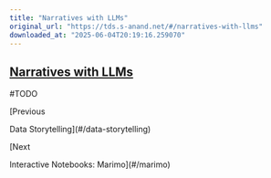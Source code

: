 ```yaml
---
title: "Narratives with LLMs"
original_url: "https://tds.s-anand.net/#/narratives-with-llms"
downloaded_at: "2025-06-04T20:19:16.259070"
---
```


[Narratives with LLMs](#/narratives-with-llms?id=narratives-with-llms)
----------------------------------------------------------------------

#TODO

[Previous

Data Storytelling](#/data-storytelling)

[Next

Interactive Notebooks: Marimo](#/marimo)